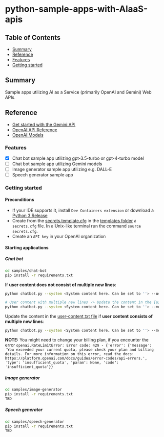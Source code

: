 # python-sample-apps-with-AIaaS-apis

## Table of Contents

+ [Summary](#summary)
+ [Reference](#reference)
+ [Features](#features)
+ [Getting started](#getting-started)

## Summary

Sample apps utilizing AI as a Service (primarily OpenAI and Gemini) Web APIs.

## Reference

- [Get started with the Gemini API](https://ai.google.dev/docs)
- [OpenAI API Reference](https://platform.openai.com/docs/api-reference/introduction)
- [OpenAI Models](https://platform.openai.com/docs/models/overview)

### Features

- [x] Chat bot sample app utilizing gpt-3.5-turbo or gpt-4-turbo model
- [ ] Chat bot sample app utilizing Gemini models
- [ ] Image generator sample app utilizing e.g. DALL-E
- [ ] Speech generator sample app

### Getting started

#### Preconditions

- If your IDE supports it, install `Dev Containers extension` or download a [Python 3 Release](https://www.python.org/downloads/)
- Create from the [secrets.template.cfg](./templates/secrets.template.cfg) in the [templates folder](./templates/) a `secrets.cfg` file.
In a Unix-like terminal run the command `source secrets.cfg`.
- Create an `API key` in your OpenAI organization

#### Starting applications

##### Chat bot

```sh
cd samples/chat-bot
pip install -r requirements.txt
```

If **user content does not consist of multiple new lines**:

```sh
python chatbot.py --system <System content here. Can be set to ''> --user <User content here> --model <gpt-3.5-turbo, gpt-4-turbo>

# User content with multiple new lines -> Update the content in the [user-content.txt file](samples/chat-bot/assets/user-content.txt) and run
python chatbot.py --system <System content here. Can be set to ''> --model <gpt-3.5-turbo, gpt-4-turbo>
```

Update the content in the [user-content.txt file](samples/chat-bot/assets/user-content.txt) if **user content consists of multiple new lines**:

```sh
python chatbot.py --system <System content here. Can be set to ''> --model <gpt-3.5-turbo, gpt-4-turbo>

```

**NOTE:** You might need to change your billing plan, if you encounter the error `openai.RateLimitError: Error code: 429 - {'error': {'message': 'You exceeded your current quota, please check your plan and billing details. For more information on this error, read the docs: https://platform.openai.com/docs/guides/error-codes/api-errors.', 'type': 'insufficient_quota', 'param': None, 'code': 'insufficient_quota'}}`

##### Image generator

```sh
cd samples/image-generator
pip install -r requirements.txt
TBD
```

##### Speech generator

```sh
cd samples/speech-generator
pip install -r requirements.txt
TBD
```